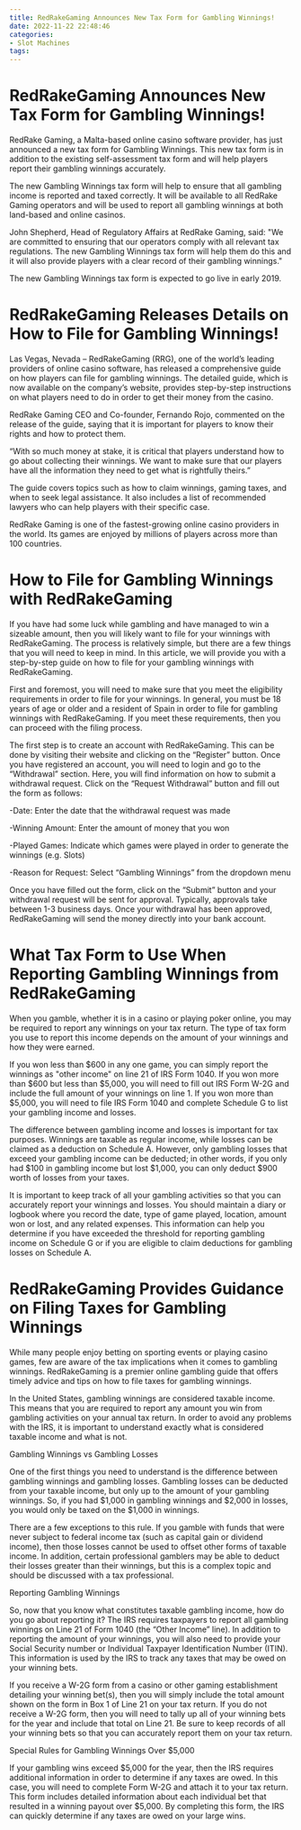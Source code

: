 ```yaml
---
title: RedRakeGaming Announces New Tax Form for Gambling Winnings!
date: 2022-11-22 22:48:46
categories:
- Slot Machines
tags:
---
```



#  RedRakeGaming Announces New Tax Form for Gambling Winnings!

RedRake Gaming, a Malta-based online casino software provider, has just announced a new tax form for Gambling Winnings. This new tax form is in addition to the existing self-assessment tax form and will help players report their gambling winnings accurately.

The new Gambling Winnings tax form will help to ensure that all gambling income is reported and taxed correctly. It will be available to all RedRake Gaming operators and will be used to report all gambling winnings at both land-based and online casinos.

John Shepherd, Head of Regulatory Affairs at RedRake Gaming, said: "We are committed to ensuring that our operators comply with all relevant tax regulations. The new Gambling Winnings tax form will help them do this and it will also provide players with a clear record of their gambling winnings."

The new Gambling Winnings tax form is expected to go live in early 2019.

#  RedRakeGaming Releases Details on How to File for Gambling Winnings!

Las Vegas, Nevada – RedRakeGaming (RRG), one of the world’s leading providers of online casino software, has released a comprehensive guide on how players can file for gambling winnings. The detailed guide, which is now available on the company’s website, provides step-by-step instructions on what players need to do in order to get their money from the casino.

RedRake Gaming CEO and Co-founder, Fernando Rojo, commented on the release of the guide, saying that it is important for players to know their rights and how to protect them.

“With so much money at stake, it is critical that players understand how to go about collecting their winnings. We want to make sure that our players have all the information they need to get what is rightfully theirs.”

The guide covers topics such as how to claim winnings, gaming taxes, and when to seek legal assistance. It also includes a list of recommended lawyers who can help players with their specific case.

RedRake Gaming is one of the fastest-growing online casino providers in the world. Its games are enjoyed by millions of players across more than 100 countries.

#  How to File for Gambling Winnings with RedRakeGaming

If you have had some luck while gambling and have managed to win a sizeable amount, then you will likely want to file for your winnings with RedRakeGaming. The process is relatively simple, but there are a few things that you will need to keep in mind. In this article, we will provide you with a step-by-step guide on how to file for your gambling winnings with RedRakeGaming.

First and foremost, you will need to make sure that you meet the eligibility requirements in order to file for your winnings. In general, you must be 18 years of age or older and a resident of Spain in order to file for gambling winnings with RedRakeGaming. If you meet these requirements, then you can proceed with the filing process.

The first step is to create an account with RedRakeGaming. This can be done by visiting their website and clicking on the “Register” button. Once you have registered an account, you will need to login and go to the “Withdrawal” section. Here, you will find information on how to submit a withdrawal request. Click on the “Request Withdrawal” button and fill out the form as follows:

-Date: Enter the date that the withdrawal request was made

-Winning Amount: Enter the amount of money that you won

-Played Games: Indicate which games were played in order to generate the winnings (e.g. Slots)

-Reason for Request: Select “Gambling Winnings” from the dropdown menu






Once you have filled out the form, click on the “Submit” button and your withdrawal request will be sent for approval. Typically, approvals take between 1-3 business days. Once your withdrawal has been approved, RedRakeGaming will send the money directly into your bank account.

#  What Tax Form to Use When Reporting Gambling Winnings from RedRakeGaming

When you gamble, whether it is in a casino or playing poker online, you may be required to report any winnings on your tax return. The type of tax form you use to report this income depends on the amount of your winnings and how they were earned.

If you won less than $600 in any one game, you can simply report the winnings as "other income" on line 21 of IRS Form 1040. If you won more than $600 but less than $5,000, you will need to fill out IRS Form W-2G and include the full amount of your winnings on line 1. If you won more than $5,000, you will need to file IRS Form 1040 and complete Schedule G to list your gambling income and losses.

The difference between gambling income and losses is important for tax purposes. Winnings are taxable as regular income, while losses can be claimed as a deduction on Schedule A. However, only gambling losses that exceed your gambling income can be deducted; in other words, if you only had $100 in gambling income but lost $1,000, you can only deduct $900 worth of losses from your taxes.

It is important to keep track of all your gambling activities so that you can accurately report your winnings and losses. You should maintain a diary or logbook where you record the date, type of game played, location, amount won or lost, and any related expenses. This information can help you determine if you have exceeded the threshold for reporting gambling income on Schedule G or if you are eligible to claim deductions for gambling losses on Schedule A.

#  RedRakeGaming Provides Guidance on Filing Taxes for Gambling Winnings

While many people enjoy betting on sporting events or playing casino games, few are aware of the tax implications when it comes to gambling winnings.  RedRakeGaming is a premier online gambling guide that offers timely advice and tips on how to file taxes for gambling winnings.

In the United States, gambling winnings are considered taxable income. This means that you are required to report any amount you win from gambling activities on your annual tax return. In order to avoid any problems with the IRS, it is important to understand exactly what is considered taxable income and what is not.

Gambling Winnings vs Gambling Losses

One of the first things you need to understand is the difference between gambling winnings and gambling losses. Gambling losses can be deducted from your taxable income, but only up to the amount of your gambling winnings. So, if you had $1,000 in gambling winnings and $2,000 in losses, you would only be taxed on the $1,000 in winnings.

There are a few exceptions to this rule. If you gamble with funds that were never subject to federal income tax (such as capital gain or dividend income), then those losses cannot be used to offset other forms of taxable income. In addition, certain professional gamblers may be able to deduct their losses greater than their winnings, but this is a complex topic and should be discussed with a tax professional.

Reporting Gambling Winnings

So, now that you know what constitutes taxable gambling income, how do you go about reporting it? The IRS requires taxpayers to report all gambling winnings on Line 21 of Form 1040 (the “Other Income” line). In addition to reporting the amount of your winnings, you will also need to provide your Social Security number or Individual Taxpayer Identification Number (ITIN). This information is used by the IRS to track any taxes that may be owed on your winning bets.

If you receive a W-2G form from a casino or other gaming establishment detailing your winning bet(s), then you will simply include the total amount shown on the form in Box 1 of Line 21 on your tax return. If you do not receive a W-2G form, then you will need to tally up all of your winning bets for the year and include that total on Line 21. Be sure to keep records of all your winning bets so that you can accurately report them on your tax return.

Special Rules for Gambling Winnings Over $5,000

If your gambling wins exceed $5,000 for the year, then the IRS requires additional information in order to determine if any taxes are owed. In this case, you will need to complete Form W-2G and attach it to your tax return. This form includes detailed information about each individual bet that resulted in a winning payout over $5,000. By completing this form, the IRS can quickly determine if any taxes are owed on your large wins.